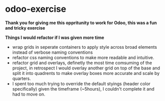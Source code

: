 # odoo-exercise
**Thank you for giving me this oppritunity to work for Odoo, this was a fun and tricky exercise**

**Things I would refactor if I was given more time**
- wrap grids in seperate containers to apply style across broad elements instead of verbose naming conventions
- refactor css naming conventions to make more readable and intuitive. 
- refactor grid and overlays, definetly the most time comsuming of the project, 
in retrospect I would overlay another grid on top of the base and split it into quadrents to make overlay boxes more accurate 
and scale by quarters. 
- I spent too much trying to override the default styings (header color specifically) given the timeframe (~5hours), I couldn't complete it
and had to move on. 
